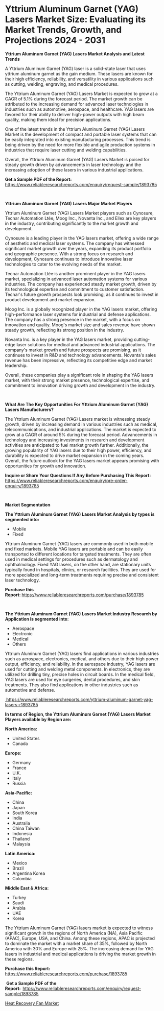 <p><h1>Yttrium Aluminum Garnet (YAG) Lasers Market Size: Evaluating its Market Trends, Growth, and Projections 2024 - 2031</h1></p><p><strong>Yttrium Aluminum Garnet (YAG) Lasers Market Analysis and Latest Trends</strong></p>
<p><p>A Yttrium Aluminum Garnet (YAG) laser is a solid-state laser that uses yttrium aluminum garnet as the gain medium. These lasers are known for their high efficiency, reliability, and versatility in various applications such as cutting, welding, engraving, and medical procedures.</p><p>The Yttrium Aluminum Garnet (YAG) Lasers Market is expected to grow at a CAGR of 5.1% during the forecast period. The market growth can be attributed to the increasing demand for advanced laser technologies in industries such as automotive, aerospace, and healthcare. YAG lasers are favored for their ability to deliver high-power outputs with high beam quality, making them ideal for precision applications.</p><p>One of the latest trends in the Yttrium Aluminum Garnet (YAG) Lasers Market is the development of compact and portable laser systems that can be easily integrated into existing manufacturing processes. This trend is being driven by the need for more flexible and agile production systems in industries that require laser cutting and welding capabilities.</p><p>Overall, the Yttrium Aluminum Garnet (YAG) Lasers Market is poised for steady growth driven by advancements in laser technology and the increasing adoption of these lasers in various industrial applications.</p></p>
<p><strong>Get a Sample PDF of the Report:&nbsp;</strong> <a href="https://www.reliableresearchreports.com/enquiry/request-sample/1893785">https://www.reliableresearchreports.com/enquiry/request-sample/1893785</a></p>
<p>&nbsp;</p>
<p><strong>Yttrium Aluminum Garnet (YAG) Lasers Major Market Players</strong></p>
<p><p>Yttrium Aluminum Garnet (YAG) Lasers Market players such as Cynosure, Tecnar Automation Ltée, Moog Inc., Novanta Inc., and Ellex are key players in the industry, contributing significantly to the market growth and development.</p><p>Cynosure is a leading player in the YAG lasers market, offering a wide range of aesthetic and medical laser systems. The company has witnessed significant market growth over the years, expanding its product portfolio and geographic presence. With a strong focus on research and development, Cynosure continues to introduce innovative laser technologies to cater to the evolving needs of the market.</p><p>Tecnar Automation Ltée is another prominent player in the YAG lasers market, specializing in advanced laser automation systems for various industries. The company has experienced steady market growth, driven by its technological expertise and commitment to customer satisfaction. Tecnar's future growth prospects look promising, as it continues to invest in product development and market expansion.</p><p>Moog Inc. is a globally recognized player in the YAG lasers market, offering high-performance laser systems for industrial and defense applications. The company has a strong presence in the market, with a focus on innovation and quality. Moog's market size and sales revenue have shown steady growth, reflecting its strong position in the industry.</p><p>Novanta Inc. is a key player in the YAG lasers market, providing cutting-edge laser solutions for medical and advanced industrial applications. The company's market growth and future prospects are promising, as it continues to invest in R&D and technology advancements. Novanta's sales revenue has been impressive, reflecting its competitive edge and market leadership.</p><p>Overall, these companies play a significant role in shaping the YAG lasers market, with their strong market presence, technological expertise, and commitment to innovation driving growth and development in the industry.</p></p>
<p>&nbsp;</p>
<p><strong>What Are The Key Opportunities For Yttrium Aluminum Garnet (YAG) Lasers Manufacturers?</strong></p>
<p><p>The Yttrium Aluminum Garnet (YAG) Lasers market is witnessing steady growth, driven by increasing demand in various industries such as medical, telecommunications, and industrial applications. The market is expected to grow at a CAGR of around 5% during the forecast period. Advancements in technology and increasing investments in research and development activities are anticipated to fuel market growth further. Additionally, the growing popularity of YAG lasers due to their high power, efficiency, and durability is expected to drive market expansion in the coming years. Overall, the future outlook for the YAG lasers market appears promising with opportunities for growth and innovation.</p></p>
<p><strong>Inquire or Share Your Questions If Any Before Purchasing This Report:</strong> <a href="https://www.reliableresearchreports.com/enquiry/pre-order-enquiry/1893785">https://www.reliableresearchreports.com/enquiry/pre-order-enquiry/1893785</a></p>
<p>&nbsp;</p>
<p><strong>Market Segmentation</strong></p>
<p><strong>The Yttrium Aluminum Garnet (YAG) Lasers Market Analysis by types is segmented into:</strong></p>
<p><ul><li>Mobile</li><li>Fixed</li></ul></p>
<p><p>Yttrium Aluminum Garnet (YAG) lasers are commonly used in both mobile and fixed markets. Mobile YAG lasers are portable and can be easily transported to different locations for targeted treatments. They are often used in medical settings for procedures such as dermatology and ophthalmology. Fixed YAG lasers, on the other hand, are stationary units typically found in hospitals, clinics, or research facilities. They are used for more specialized and long-term treatments requiring precise and consistent laser technology.</p></p>
<p><strong>Purchase this Report:&nbsp;</strong><a href="https://www.reliableresearchreports.com/purchase/1893785">https://www.reliableresearchreports.com/purchase/1893785</a></p>
<p>&nbsp;</p>
<p><strong>The Yttrium Aluminum Garnet (YAG) Lasers Market Industry Research by Application is segmented into:</strong></p>
<p><ul><li>Aerospace</li><li>Electronic</li><li>Medical</li><li>Others</li></ul></p>
<p><p>Yttrium Aluminum Garnet (YAG) lasers find applications in various industries such as aerospace, electronics, medical, and others due to their high power output, efficiency, and reliability. In the aerospace industry, YAG lasers are used for cutting and welding metal components. In electronics, they are utilized for drilling tiny, precise holes in circuit boards. In the medical field, YAG lasers are used for eye surgeries, dental procedures, and skin treatments. They also find applications in other industries such as automotive and defense.</p></p>
<p><a href="https://www.reliableresearchreports.com/yttrium-aluminum-garnet-yag-lasers-r1893785">&nbsp;https://www.reliableresearchreports.com/yttrium-aluminum-garnet-yag-lasers-r1893785</a></p>
<p><strong>In terms of Region, the Yttrium Aluminum Garnet (YAG) Lasers Market Players available by Region are:</strong></p>
<p>
    <p> <strong> North America: </strong>
        <ul>
            <li>United States</li>
            <li>Canada</li>
        </ul>
        </p> 
    <p> <strong> Europe: </strong>
        <ul>
            <li>Germany</li>
            <li>France</li>
            <li>U.K.</li>
            <li>Italy</li>
            <li>Russia</li>
        </ul>
        </p> 
    <p> <strong> Asia-Pacific: </strong>
        <ul>
            <li>China</li>
            <li>Japan</li>
            <li>South Korea</li>
            <li>India</li>
            <li>Australia</li>
            <li>China Taiwan</li>
            <li>Indonesia</li>
            <li>Thailand</li>
            <li>Malaysia</li>
        </ul>
        </p> 
    <p> <strong> Latin America: </strong>
        <ul>
            <li>Mexico</li>
            <li>Brazil</li>
            <li>Argentina Korea</li>
            <li>Colombia</li>
        </ul>
        </p> 
    <p> <strong> Middle East & Africa: </strong>
        <ul>
            <li>Turkey</li>
            <li>Saudi</li>
            <li>Arabia</li>
            <li>UAE</li>
            <li>Korea</li>
        </ul>
    </p>
    </p>
<p><p>The Yttrium Aluminum Garnet (YAG) lasers market is expected to witness significant growth in the regions of North America (NA), Asia Pacific (APAC), Europe, USA, and China. Among these regions, APAC is projected to dominate the market with a market share of 35%, followed by North America with 30% and Europe with 25%. The increasing demand for YAG lasers in industrial and medical applications is driving the market growth in these regions.</p></p>
<p><strong>Purchase this Report: </strong><a href="https://www.reliableresearchreports.com/purchase/1893785">https://www.reliableresearchreports.com/purchase/1893785</a></p>
<p>&nbsp;<strong>Get a Sample PDF of the Report:&nbsp;&nbsp;</strong><a href="https://www.reliableresearchreports.com/enquiry/request-sample/1893785">https://www.reliableresearchreports.com/enquiry/request-sample/1893785</a></p>
<p><strong></strong></p>
<p><p><a href="https://github.com/rslnowrouzi/Market-Research-Report-List-1/blob/main/heat-recovery-fan-market.md">Heat Recovery Fan Market</a></p></p>